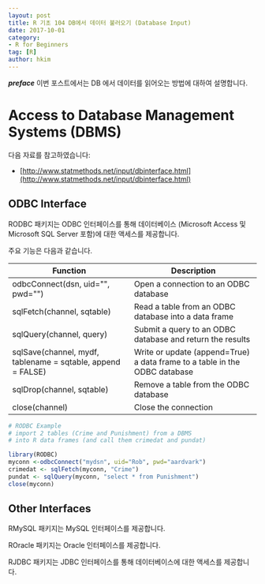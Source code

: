 ```yaml
---
layout: post  
title: R 기초 104 DB에서 데이터 불러오기 (Database Input)  
date: 2017-10-01  
category:
- R for Beginners
tag: [R]  
author: hkim  
---
```


***preface*** 이번 포스트에서는 DB 에서 데이터를 읽어오는 방법에 대하여 설명합니다.

# Access to Database Management Systems (DBMS)

다음 자료를 참고하였습니다:  
- [http://www.statmethods.net/input/dbinterface.html](http://www.statmethods.net/input/dbinterface.html)

## ODBC Interface

RODBC 패키지는 ODBC 인터페이스를 통해 데이터베이스 (Microsoft Access 및 Microsoft SQL Server 포함)에 대한 액세스를 제공합니다.

주요 기능은 다음과 같습니다.


Function | Description
---------|------------------
odbcConnect(dsn, uid="", pwd="") | Open a connection to an ODBC database
sqlFetch(channel, sqtable) | Read a table from an ODBC database into a data frame
sqlQuery(channel, query) | Submit a query to an ODBC database and return the results
sqlSave(channel, mydf, tablename = sqtable, append = FALSE) | Write or update (append=True) a data frame to a table in the ODBC database
sqlDrop(channel, sqtable) | Remove a table from the ODBC database
close(channel) | Close the connection

```r
# RODBC Example
# import 2 tables (Crime and Punishment) from a DBMS
# into R data frames (and call them crimedat and pundat)

library(RODBC)
myconn <-odbcConnect("mydsn", uid="Rob", pwd="aardvark")
crimedat <- sqlFetch(myconn, "Crime")
pundat <- sqlQuery(myconn, "select * from Punishment")
close(myconn)
```

## Other Interfaces

RMySQL 패키지는 MySQL 인터페이스를 제공합니다.

ROracle 패키지는 Oracle 인터페이스를 제공합니다.

RJDBC 패키지는 JDBC 인터페이스를 통해 데이터베이스에 대한 액세스를 제공합니다.

